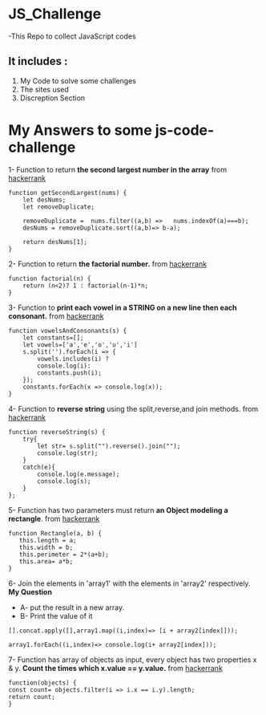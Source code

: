 # JS_Challenge

-This Repo to collect JavaScript codes

## It includes :
1. My Code to solve some challenges
2. The sites used
3. Discreption Section 

# My Answers to some js-code-challenge
1- Function to return **the second largest number in the array** from [hackerrank](https://www.hackerrank.com/)
```
function getSecondLargest(nums) {
    let desNums;
    let removeDuplicate;
    
    removeDuplicate =  nums.filter((a,b) =>   nums.indexOf(a)===b);
    desNums = removeDuplicate.sort((a,b)=> b-a);
    
    return desNums[1];
}
```
2- Function to return **the factorial number.** from [hackerrank](https://www.hackerrank.com/)
```
function factorial(n) {
    return (n<2)? 1 : factorial(n-1)*n;
}
```
3- Function to **print each vowel in a STRING on a new line then each consonant.** from [hackerrank](https://www.hackerrank.com/)
```
function vowelsAndConsonants(s) {
    let constants=[];
    let vowels=['a','e','o','u','i']
    s.split('').forEach(i => {
        vowels.includes(i) ? 
        console.log(i):
        constants.push(i);
    });
    constants.forEach(x => console.log(x));
}
```
4- Function to **reverse string** using the split,reverse,and join methods. from [hackerrank](https://www.hackerrank.com/)
```
function reverseString(s) {
    try{
        let str= s.split("").reverse().join("");
        console.log(str);
    }
    catch(e){
        console.log(e.message);
        console.log(s);
    }
};
```
5- Function has two parameters must return **an Object modeling a rectangle**. from [hackerrank](https://www.hackerrank.com/)
```
function Rectangle(a, b) {
   this.length = a;
   this.width = b;
   this.perimeter = 2*(a+b);
   this.area= a*b;
}
```
6- Join the elements in 'array1' with the elements in 'array2' respectively. **My Question**
  - A- put the result in a new array.
  - B- Print the value of it
```
[].concat.apply([],array1.map((i,index)=> [i + array2[index]]));
```
```
array1.forEach((i,index)=> console.log(i+ array2[index]));
```
7- Function has array of objects as input, every object has two properties x & y.
  **Count the times which x.value == y.value.** from [hackerrank](https://www.hackerrank.com/) 
```
function(objects) {
const count= objects.filter(i => i.x == i.y).length;
return count;
}
```
